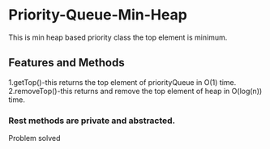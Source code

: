 # Priority-Queue-Min-Heap

This is min heap based priority class the top element is minimum.

## Features and Methods

1.getTop()-this returns the top element of priorityQueue in O(1) time.
2.removeTop()-this returns and remove the top element of heap in O(log(n)) time.

### Rest methods are private and abstracted.

Problem solved
<a hreaf="https://practice.geeksforgeeks.org/problems/minimum-cost-of-ropes-1587115620/1#">
